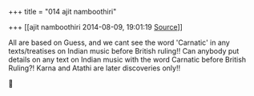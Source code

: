 +++
title = "014 ajit namboothiri"

+++
[[ajit namboothiri	2014-08-09, 19:01:19 [Source](https://groups.google.com/g/samskrita/c/5EZhm_sQmDg)]]



All are based on Guess, and we cant see the word 'Carnatic' in any texts/treatises on Indian music before British ruling!! Can anybody put details on any text on Indian music with the word Carnatic before British Ruling?! Karna and Atathi are later discoveries only!!



